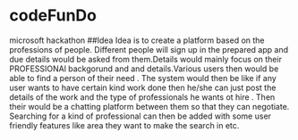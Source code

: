 # codeFunDo
microsoft hackathon
##Idea
Idea is to create a platform based on the professions of people. Different people will sign up in the prepared app and due details would be asked from them.Details would mainly focus on their PROFESSIONAl backgorund and and details.Various users then would be able to find a person of their need .
The system would then be like if any user wants to have certain kind work done then he/she can just post the details of the work and the type of professionals he wants ot hire . Then their would be a chatting platform between them so that they can negotiate.
Searching for a kind of professional can then be added with some user friendly features like area they want to make the search in etc.

